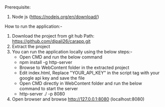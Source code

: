 Prerequisite:
1. Node js (https://nodejs.org/en/download/)

How to run the application:-
1. Download the project from git hub
   Path: https://github.com/dipali26/carapp.git
2. Extract the project
3. You can run the application locally using the below steps:-
   * Open CMD and run the below command
   * npm install -g http-server
   * Browse to WebContent folder in the extracted project
   * Edit index.html, Replace "YOUR_API_KEY" in the script tag with your google api key and save the file
   * Open CMD directly in WebContent folder and run the below command to start the server
   * http-server ./ -p 8080
4. Open browser and browse http://127.0.0.1:8080 (localhost:8080)


